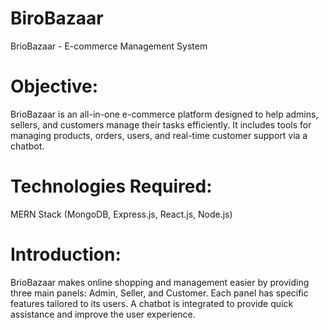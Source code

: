 # BiroBazaar
BrioBazaar - E-commerce Management System
# Objective:
BrioBazaar is an all-in-one e-commerce platform designed to help admins, sellers, and
customers manage their tasks efficiently. It includes tools for managing products, orders,
users, and real-time customer support via a chatbot.
# Technologies Required:
MERN Stack (MongoDB, Express.js, React.js, Node.js)
# Introduction:
BrioBazaar makes online shopping and management easier by providing three main panels:
Admin, Seller, and Customer. Each panel has specific features tailored to its users. A chatbot
is integrated to provide quick assistance and improve the user experience.

